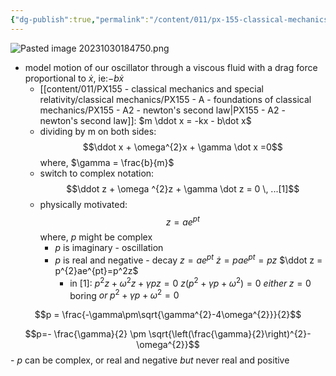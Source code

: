 ```yaml
---
{"dg-publish":true,"permalink":"/content/011/px-155-classical-mechanics-and-special-relativity/classical-mechanics/px-155-d-simple-harmonic-motion/px-155-d7-damped-oscillations/","created":"2024-10-01T18:27:09.663+01:00","updated":"2024-11-26T19:55:57.022+00:00"}
---
```


![Pasted image 20231030184750.png](/img/user/pics/Pasted%20image%2020231030184750.png)
- model motion of our oscillator through a viscous fluid with a drag force proportional to $\dot x$, ie:$-b\dot x$
	- [[content/011/PX155 - classical mechanics and special relativity/classical mechanics/PX155 - A - foundations of classical mechanics/PX155 - A2 - newton's second law\|PX155 - A2 - newton's second law]]: $m \ddot x = -kx - b\dot x$
	- dividing by m on both sides:$$\ddot x + \omega^{2}x + \gamma \dot x =0$$
			where, $\gamma = \frac{b}{m}$
	- switch to complex notation:
$$\ddot z + \omega ^{2}z + \gamma \dot z = 0 \, ...[1]$$
	- physically motivated:
$$z = ae^{pt}$$
			where, $p$ might be complex
		- $p$ is imaginary - oscillation
		- $p$ is real and negative - decay
			$z=ae^{pt}$
			$\dot z = pae^{pt}=pz$
			$\ddot z = p^{2}ae^{pt}=p^2z$
			- in $[1]$: $p^{2}z+\omega ^{2}z+\gamma pz =0$
				$z(p^{2} + \gamma p + \omega^{2})=0$
				$either \; z=0$ boring
				$or \; p^{2} + \gamma p + \omega^{2} = 0$
				
$$p = \frac{-\gamma\pm\sqrt{\gamma^{2}-4\omega^{2}}}{2}$$
				
$$p=- \frac{\gamma}{2} \pm \sqrt{\left(\frac{\gamma}{2}\right)^{2}-\omega^{2}}$$
				- $p$ can be complex, or real and negative *but* never real and positive